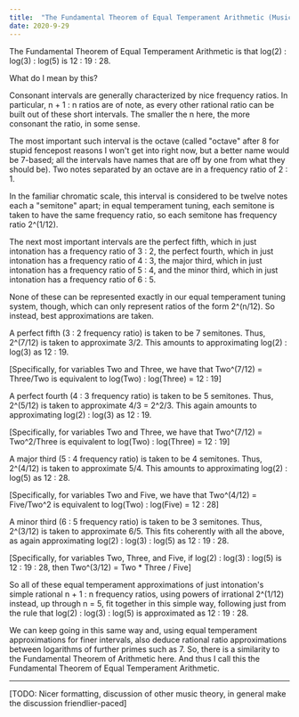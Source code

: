 ```yaml
---
title:  "The Fundamental Theorem of Equal Temperament Arithmetic (Music Theory)"
date: 2020-9-29
---
```

The Fundamental Theorem of Equal Temperament Arithmetic is that log(2) : log(3) : log(5) is 12 : 19 : 28.

What do I mean by this?

Consonant intervals are generally characterized by nice frequency ratios. In particular, n + 1 : n ratios are of note, as every other rational ratio can be built out of these short intervals. The smaller the n here, the more consonant the ratio, in some sense.

The most important such interval is the octave (called "octave" after 8 for stupid fencepost reasons I won't get into right now, but a better name would be 7-based; all the intervals have names that are off by one from what they should be). Two notes separated by an octave are in a frequency ratio of 2 : 1.

In the familiar chromatic scale, this interval is considered to be twelve notes each a "semitone" apart; in equal temperament tuning, each semitone is taken to have the same frequency ratio, so each semitone has frequency ratio 2^(1/12).

The next most important intervals are the perfect fifth, which in just intonation has a frequency ratio of 3 : 2, the perfect fourth, which in just intonation has a frequency ratio of 4 : 3, the major third, which in just intonation has a frequency ratio of 5 : 4, and the minor third, which in just intonation has a frequency ratio of 6 : 5.

None of these can be represented exactly in our equal temperament tuning system, though, which can only represent ratios of the form 2^(n/12). So instead, best approximations are taken.

A perfect fifth (3 : 2 frequency ratio) is taken to be 7 semitones. Thus, 2^(7/12) is taken to approximate 3/2. This amounts to approximating log(2) : log(3) as 12 : 19.

[Specifically, for variables Two and Three, we have that Two^(7/12) = Three/Two is equivalent to log(Two) : log(Three) = 12 : 19]

A perfect fourth (4 : 3 frequency ratio) is taken to be 5 semitones. Thus, 2^(5/12) is taken to approximate 4/3 = 2^2/3. This again amounts to approximating log(2) : log(3) as 12 : 19.

[Specifically, for variables Two and Three, we have that Two^(7/12) = Two^2/Three is equivalent to log(Two) : log(Three) = 12 : 19]

A major third (5 : 4 frequency ratio) is taken to be 4 semitones. Thus, 2^(4/12) is taken to approximate 5/4. This amounts to approximating log(2) : log(5) as 12 : 28.

[Specifically, for variables Two and Five, we have that Two^(4/12) = Five/Two^2 is equivalent to log(Two) : log(Five) = 12 : 28]

A minor third (6 : 5 frequency ratio) is taken to be 3 semitones. Thus, 2^(3/12) is taken to approximate 6/5. This fits coherently with all the above, as again approximating log(2) : log(3) : log(5) as 12 : 19 : 28.

[Specifically, for variables Two, Three, and Five, if log(2) : log(3) : log(5) is 12 : 19 : 28, then Two^(3/12) = Two * Three / Five]

So all of these equal temperament approximations of just intonation's simple rational n + 1 : n frequency ratios, using powers of irrational 2^(1/12) instead, up through n = 5, fit together in this simple way, following just from the rule that log(2) : log(3) : log(5) is approximated as 12 : 19 : 28.

We can keep going in this same way and, using equal temperament approximations for finer intervals, also deduce rational ratio approximations between logarithms of further primes such as 7. So, there is a similarity to the Fundamental Theorem of Arithmetic here. And thus I call this the Fundamental Theorem of Equal Temperament Arithmetic.

***

[TODO: Nicer formatting, discussion of other music theory, in general make the discussion friendlier-paced]